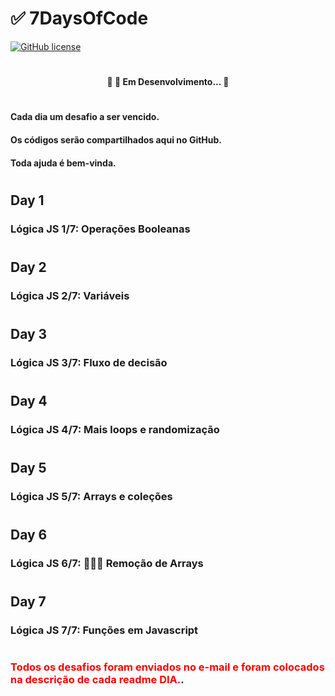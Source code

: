 # ✅  7DaysOfCode

[![GitHub license](https://img.shields.io/github/license/cabraldasilvac/7DaysOfCode?style=plastic)](https://github.com/cabraldasilvac/7DaysOfCode/blob/main/LICENSE)

#

<h4 align="center"> 
	🚧 🚀 Em Desenvolvimento...  🚧
</h4>

# 

#### Cada dia um desafio a ser vencido.
#### Os códigos serão compartilhados aqui no GitHub. 
#### Toda ajuda é bem-vinda.

# 

## Day 1
### Lógica JS 1/7: Operações Booleanas

#

## Day 2
### Lógica JS 2/7: Variáveis

#


## Day 3
### Lógica JS 3/7: Fluxo de decisão

#


## Day 4
### Lógica JS 4/7: Mais loops e randomização


#


## Day 5
### Lógica JS 5/7: Arrays e coleções

#


## Day 6
### Lógica JS 6/7: 👩🏽‍💻 Remoção de Arrays

#

## Day 7
### Lógica JS 7/7: Funções em Javascript

#


###  <span style="color:red">Todos os desafios foram enviados no e-mail e foram colocados na  descrição de cada readme DIA.</span>.

